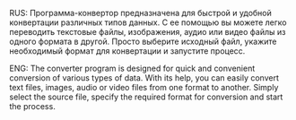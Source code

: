 RUS:
Программа-конвертор предназначена для быстрой и удобной конвертации различных типов данных. 
С ее помощью вы можете легко переводить текстовые файлы, изображения, аудио или видео файлы из одного формата в другой. 
Просто выберите исходный файл, укажите необходимый формат для конвертации и запустите процесс.

ENG:
The converter program is designed for quick and convenient conversion of various types of data.
With its help, you can easily convert text files, images, audio or video files from one format to another.
Simply select the source file, specify the required format for conversion and start the process.
